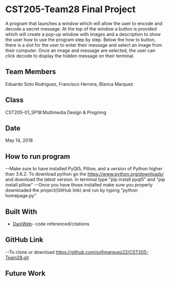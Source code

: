 # CST205-Team28 Final Project

A program that launches a window which will allow the user to encode and decode a secret message. At the top of the window a button is provided which will create a pop-up window with images and a description to show the user how to use the program step by step. Below the how to button, there is a slot for the user to enter their message and select an image from their computer. Once an image and message are selected, the user can click decode to display the hidden message on their terminal.

## Team Members

Eduardo Soto Rodriguez,
Francisco Herrera,
Blanca Marquez

## Class

CST205-01_SP18:Multimedia Design & Progmng

## Date

May 14, 2018

## How to run program

--Make sure to have installed PyQt5, Pillow, and a version of Python higher than 3.6.2.
    To download python go the https://www.python.org/downloads/ and download the latest version.
    In terminal type "pip install pyqt5" and "pip install pillow"
--Once you have those installed make sure you properly downloaded the project(GitHub link) and run by typing "python  homepage.py"
    
## Built With

* [DaniWeb](https://www.daniweb.com/programming/software-development/code/485063/hide-private-message-in-an-image-python)- code referenced/citations

## GitHub Link

--To clone or download
https://github.com/sofimarquez22/CST205-Team28.git

## Future Work


